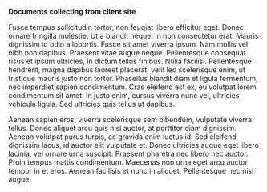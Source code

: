**Documents collecting from client site**

Fusce tempus sollicitudin tortor, non feugiat libero efficitur eget. Donec ornare fringilla molestie. Ut a blandit neque. In non consectetur erat. Mauris dignissim id odio a lobortis. Fusce sit amet viverra ipsum. Nam mollis vel nibh non dapibus. Praesent vitae augue neque. Pellentesque consequat risus et ipsum ultricies, in dictum tellus finibus. Nulla facilisi. Pellentesque hendrerit, magna dapibus laoreet placerat, velit leo scelerisque enim, ut tristique mauris justo non tortor. Phasellus blandit diam et ligula fermentum, nec imperdiet sapien condimentum. Cras eleifend est ex, eu volutpat lorem condimentum sit amet. In justo enim, cursus viverra nunc vel, ultricies vehicula ligula. Sed ultricies quis tellus ut dapibus.

Aenean sapien eros, viverra scelerisque sem bibendum, vulputate viverra tellus. Donec aliquet arcu quis nisi auctor, at porttitor diam dignissim. Aenean volutpat purus turpis, ac gravida enim luctus id. Sed eleifend dignissim lacus, id auctor elit vulputate et. Donec ultricies augue eget libero lacinia, vel ornare urna suscipit. Praesent pharetra nec libero nec auctor. Proin tempus mattis condimentum. Maecenas non urna eget arcu auctor tempor in et eros. Aenean facilisis et nunc in aliquet. Pellentesque nec nisi augue.